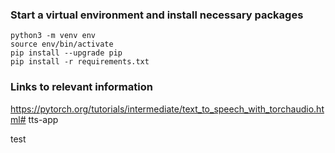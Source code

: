### Start a virtual environment and install necessary packages
```
python3 -m venv env
source env/bin/activate
pip install --upgrade pip
pip install -r requirements.txt
```

### Links to relevant information

https://pytorch.org/tutorials/intermediate/text_to_speech_with_torchaudio.html# tts-app

test